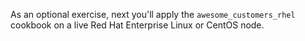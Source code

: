 As an optional exercise, next you'll apply the `awesome_customers_rhel` cookbook on a live Red Hat Enterprise Linux or CentOS node.